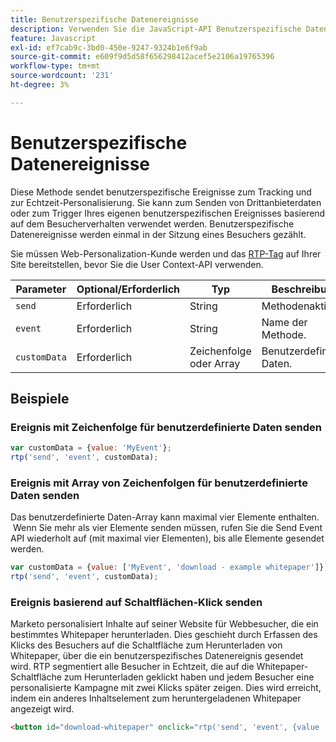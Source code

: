 ```yaml
---
title: Benutzerspezifische Datenereignisse
description: Verwenden Sie die JavaScript-API Benutzerspezifische Datenereignisse , um Ihre eindeutigen Ereignisse zu verfolgen.
feature: Javascript
exl-id: ef7cab9c-3bd0-450e-9247-9324b1e6f9ab
source-git-commit: e609f9d5d58f656298412acef5e2106a19765396
workflow-type: tm+mt
source-wordcount: '231'
ht-degree: 3%

---
```


# Benutzerspezifische Datenereignisse

Diese Methode sendet benutzerspezifische Ereignisse zum Tracking und zur Echtzeit-Personalisierung. Sie kann zum Senden von Drittanbieterdaten oder zum Trigger Ihres eigenen benutzerspezifischen Ereignisses basierend auf dem Besucherverhalten verwendet werden. Benutzerspezifische Datenereignisse werden einmal in der Sitzung eines Besuchers gezählt.

Sie müssen Web-Personalization-Kunde werden und das [RTP-Tag](https://experienceleague.adobe.com/en/docs/marketo/using/product-docs/web-personalization/rtp-tag-implementation/deploy-the-rtp-javascript) auf Ihrer Site bereitstellen, bevor Sie die User Context-API verwenden.

| Parameter | Optional/Erforderlich | Typ | Beschreibung |
|---|---|---|---|
| `send` | Erforderlich | String | Methodenaktion |
| `event` | Erforderlich | String | Name der Methode. |
| `customData` | Erforderlich | Zeichenfolge oder Array | Benutzerdefinierte Daten. |

## Beispiele

### Ereignis mit Zeichenfolge für benutzerdefinierte Daten senden

```javascript
var customData = {value: 'MyEvent'};
rtp('send', 'event', customData);
```

### Ereignis mit Array von Zeichenfolgen für benutzerdefinierte Daten senden

Das benutzerdefinierte Daten-Array kann maximal vier Elemente enthalten.  Wenn Sie mehr als vier Elemente senden müssen, rufen Sie die Send Event API wiederholt auf (mit maximal vier Elementen), bis alle Elemente gesendet werden.

```javascript
var customData = {value: ['MyEvent', 'download - example whitepaper']};
rtp('send', 'event', customData);
```

### Ereignis basierend auf Schaltflächen-Klick senden

Marketo personalisiert Inhalte auf seiner Website für Webbesucher, die ein bestimmtes Whitepaper herunterladen. Dies geschieht durch Erfassen des Klicks des Besuchers auf die Schaltfläche zum Herunterladen von Whitepaper, über die ein benutzerspezifisches Datenereignis gesendet wird. RTP segmentiert alle Besucher in Echtzeit, die auf die Whitepaper-Schaltfläche zum Herunterladen geklickt haben und jedem Besucher eine personalisierte Kampagne mit zwei Klicks später zeigen. Dies wird erreicht, indem ein anderes Inhaltselement zum heruntergeladenen Whitepaper angezeigt wird.

```html
<button id="download-whitepaper" onclick="rtp('send', 'event', {value :'download - example whitepaper'})">Download</button>
```
